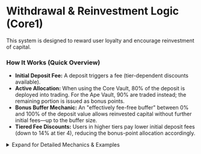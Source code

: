 # Withdrawal & Reinvestment Logic (Core1)

This system is designed to reward user loyalty and encourage reinvestment of capital.

### How It Works (Quick Overview)
- **Initial Deposit Fee:** A deposit triggers a fee (tier-dependent discounts available).
- **Active Allocation:** When using the Core Vault, 80% of the deposit is deployed into trading. For the Ape Vault, 90% are traded instead; the remaining portion is issued as bonus points.
- **Bonus Buffer Mechanic:** An "effectively fee-free buffer" between 0% and 100% of the deposit value allows reinvested capital without further initial fees—up to the buffer size.
- **Tiered Fee Discounts:** Users in higher tiers pay lower initial deposit fees (down to 14% at tier 4), reducing the bonus-point allocation accordingly.

<details>
<summary>Expand for Detailed Mechanics & Examples</summary>

### Initial Deposit Example:
- A User (Tier 1) deposits **$1,000**.
- A 20% fee (**$200**) is credited to the user as bonus points.
- **$800** is deployed into the trading vault.
- The user's "Bonus Buffer" is now set to **$1,000**.



